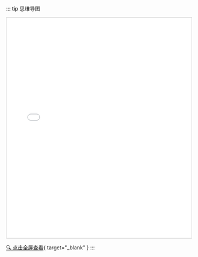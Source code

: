 ::: tip 思维导图
<iframe
src="/思维导图/判断推理.html"
width="100%"
height="600px"
style="border: 1px solid #ccc;">
</iframe>

[🔍 点击全屏查看](/思维导图/判断推理.html){ target="_blank" }
:::